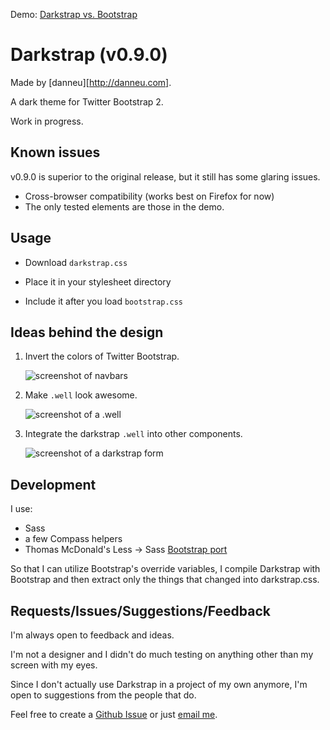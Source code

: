 Demo: [Darkstrap vs. Bootstrap][demo]

# Darkstrap (v0.9.0)

Made by [danneu][http://danneu.com].

A dark theme for Twitter Bootstrap 2.

Work in progress.

## Known issues

v0.9.0 is superior to the original release, but it still has some glaring issues.

* Cross-browser compatibility (works best on Firefox for now)
* The only tested elements are those in the demo.
    
## Usage

* Download `darkstrap.css`
* Place it in your stylesheet directory
* Include it after you load `bootstrap.css`

    <head>
      <link href='stylesheets/bootstrap.css' rel='stylesheet' />
      <link href='stylesheets/darkstrap.css' rel='stylesheet' />
    </head>
    
## Ideas behind the design

1. Invert the colors of Twitter Bootstrap. 

    ![screenshot of navbars](https://a248.e.akamai.net/camo.github.com/28120f289ca3138327e2900bbb5cbe9a1cbe08f9/687474703a2f2f646c2e64726f70626f782e636f6d2f752f35313833363538332f53637265656e73686f74732f61702e706e67)
    
2. Make `.well` look awesome.
  
    ![screenshot of a .well](http://dl.dropbox.com/u/51836583/Screenshots/bf.png)

3. Integrate the darkstrap `.well` into other components.

    ![screenshot of a darkstrap form](http://dl.dropbox.com/u/51836583/Screenshots/bg.png)

## Development

I use:

* Sass
* a few Compass helpers
* Thomas McDonald's Less -> Sass [Bootstrap port](https://github.com/thomas-mcdonald/bootstrap-sass)

So that I can utilize Bootstrap's override variables, I compile Darkstrap with
Bootstrap and then extract only the things that changed into darkstrap.css.

## Requests/Issues/Suggestions/Feedback

I'm always open to feedback and ideas.

I'm not a designer and I didn't do much testing on anything other than my screen
with my eyes.

Since I don't actually use Darkstrap in a project of my own anymore, I'm open to 
suggestions from the people that do.

Feel free to create a [Github Issue](https://github.com/danneu/darkstrap/issues) or just [email me](mailto:danrodneu@gmail.com).

[demo]: http://danneu.com/bag/darkstrap/darkstrap.html
